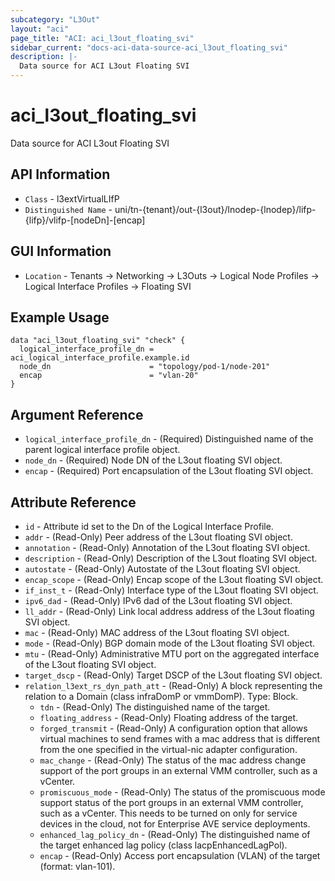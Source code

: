 ```yaml
---
subcategory: "L3Out"
layout: "aci"
page_title: "ACI: aci_l3out_floating_svi"
sidebar_current: "docs-aci-data-source-aci_l3out_floating_svi"
description: |-
  Data source for ACI L3out Floating SVI
---
```


# aci_l3out_floating_svi

Data source for ACI L3out Floating SVI

## API Information ##

* `Class` - l3extVirtualLIfP
* `Distinguished Name` - uni/tn-{tenant}/out-{l3out}/lnodep-{lnodep}/lifp-{lifp}/vlifp-[nodeDn]-[encap]

## GUI Information ##

* `Location` - Tenants -> Networking -> L3Outs -> Logical Node Profiles -> Logical Interface Profiles -> Floating SVI

## Example Usage

```hcl
data "aci_l3out_floating_svi" "check" {
  logical_interface_profile_dn = aci_logical_interface_profile.example.id
  node_dn                      = "topology/pod-1/node-201"
  encap                        = "vlan-20"
}
```

## Argument Reference

* `logical_interface_profile_dn` - (Required) Distinguished name of the parent logical interface profile object.
* `node_dn` - (Required) Node DN of the L3out floating SVI object.
* `encap` - (Required) Port encapsulation of the L3out floating SVI object.

## Attribute Reference

* `id` - Attribute id set to the Dn of the Logical Interface Profile.
* `addr` - (Read-Only) Peer address of the L3out floating SVI object.
* `annotation` - (Read-Only) Annotation of the L3out floating SVI object.
* `description` - (Read-Only) Description of the L3out floating SVI object.
* `autostate` - (Read-Only) Autostate of the L3out floating SVI object.
* `encap_scope` - (Read-Only) Encap scope of the L3out floating SVI object.
* `if_inst_t` - (Read-Only) Interface type of the L3out floating SVI object.
* `ipv6_dad` - (Read-Only) IPv6 dad of the L3out floating SVI object.
* `ll_addr` - (Read-Only) Link local address address of the L3out floating SVI object.
* `mac` - (Read-Only) MAC address of the L3out floating SVI object.
* `mode` - (Read-Only) BGP domain mode of the L3out floating SVI object.
* `mtu` - (Read-Only) Administrative MTU port on the aggregated interface of the L3out floating SVI object.
* `target_dscp` - (Read-Only) Target DSCP of the L3out floating SVI object.
* `relation_l3ext_rs_dyn_path_att` - (Read-Only) A block representing the relation to a Domain (class infraDomP or vmmDomP). Type: Block.
  * `tdn` - (Read-Only) The distinguished name of the target.
  * `floating_address` - (Read-Only) Floating address of the target.
  * `forged_transmit` - (Read-Only) A configuration option that allows virtual machines to send frames with a mac address that is different from the one specified in the virtual-nic adapter configuration.
  * `mac_change` - (Read-Only) The status of the mac address change support of the port groups in an external VMM controller, such as a vCenter.
  * `promiscuous_mode` - (Read-Only) The status of the promiscuous mode support status of the port groups in an external VMM controller, such as a vCenter. This needs to be turned on only for service devices in the cloud, not for Enterprise AVE service deployments.
  * `enhanced_lag_policy_dn` - (Read-Only) The distinguished name of the target enhanced lag policy (class lacpEnhancedLagPol).
  * `encap` - (Read-Only) Access port encapsulation (VLAN) of the target (format: vlan-101).